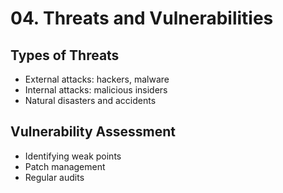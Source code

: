 # 04. Threats and Vulnerabilities

## Types of Threats
- External attacks: hackers, malware
- Internal attacks: malicious insiders
- Natural disasters and accidents

## Vulnerability Assessment
- Identifying weak points
- Patch management
- Regular audits
